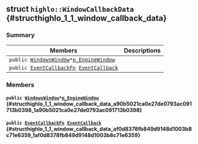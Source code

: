 ## struct `highlo::WindowCallbackData` {#structhighlo_1_1_window_callback_data}

### Summary

 Members                        | Descriptions                                
--------------------------------|---------------------------------------------
`public `[`WindowsWindow`](docs-api/api-highlo--WindowsWindow.md#classhighlo_1_1_windows_window)` * `[`p_EngineWindow`](#structhighlo_1_1_window_callback_data_a90b5021ca0e27de0793ac091713b0398_1a90b5021ca0e27de0793ac091713b0398) | 
`public `[`EventCallbackFn`](docs-api/api-highlo.md#namespacehighlo_a08969138d276ba535b63cb7967ab944f_1a08969138d276ba535b63cb7967ab944f)` `[`EventCallback`](#structhighlo_1_1_window_callback_data_af0d8378fb849d9148d1003b8c71e6359_1af0d8378fb849d9148d1003b8c71e6359) | 

### Members

#### `public `[`WindowsWindow`](docs-api/api-highlo--WindowsWindow.md#classhighlo_1_1_windows_window)` * `[`p_EngineWindow`](#structhighlo_1_1_window_callback_data_a90b5021ca0e27de0793ac091713b0398_1a90b5021ca0e27de0793ac091713b0398) {#structhighlo_1_1_window_callback_data_a90b5021ca0e27de0793ac091713b0398_1a90b5021ca0e27de0793ac091713b0398}

#### `public `[`EventCallbackFn`](docs-api/api-highlo.md#namespacehighlo_a08969138d276ba535b63cb7967ab944f_1a08969138d276ba535b63cb7967ab944f)` `[`EventCallback`](#structhighlo_1_1_window_callback_data_af0d8378fb849d9148d1003b8c71e6359_1af0d8378fb849d9148d1003b8c71e6359) {#structhighlo_1_1_window_callback_data_af0d8378fb849d9148d1003b8c71e6359_1af0d8378fb849d9148d1003b8c71e6359}

